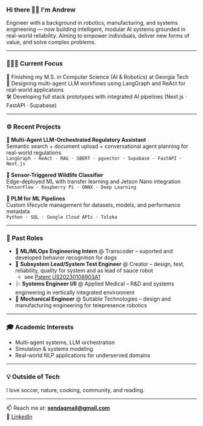 ### Hi there 👋🏽 I'm Andrew

Engineer with a background in robotics, manufacturing, and systems engineering — now building intelligent, modular AI systems grounded in real-world reliability. Aiming to empower individuals, deliver new forms of value, and solve complex problems.

---

### 👨🏽‍💻 Current Focus
🔬 Finishing my M.S. in Computer Science (AI & Robotics) at Georgia Tech  
🧠 Designing multi-agent LLM workflows using LangGraph and ReAct for real-world applications  
🛠️ Developing full stack prototypes with integrated AI pipelines (Next.js · FastAPI · Supabase)  

---

### ⚙️ Recent Projects
**🔹 Multi-Agent LLM-Orchestrated Regulatory Assistant**  
Semantic search + document upload + conversational agent planning for real-world regulations  
`LangGraph · ReAct · RAG · SBERT · pgvector · Supabase · FastAPI · Next.js`

**🔹 Sensor-Triggered Wildlife Classifier**  
Edge-deployed ML with transfer learning and Jetson Nano integration  
`TensorFlow · Raspberry Pi · ONNX · Deep Learning`

**🔹 PLM for ML Pipelines**  
Custom lifecycle management for datasets, models, and performance metadata  
`Python · SQL · Google Cloud APIs · Toloka`

---

### 🧠 Past Roles
- 🐶 **ML/MLOps Engineering Intern** @ Transcoder – suported and developed behavior recognition for dogs  
- 🍔 **Subsystem Lead/System Test Engineer** @ Creator – design, test, reliability, quality for system and as lead of sauce robot
    - see [Patent US20230108903A1](https://patents.google.com/patent/US20230108903A1/en)
- 🩺 **Systems Engineer I/II** @ Applied Medical – R&D and systems engineering in vertically integrated environment
- 🤖 **Mechanical Engineer** @ Suitable Technologies – design and manufacturing engineering for telepresence robotics

---

### 🎓 Academic Interests
- Multi-agent systems, LLM orchestration  
- Simulation & systems modeling  
- Real-world NLP applications for underserved domains

---

### 💡 Outside of Tech
I love soccer, nature, cooking, community, and reading.

---

📫 Reach me at: **[sendaqmail@gmail.com](mailto:sendaqmail@gmail.com)**  
🔗 [LinkedIn](https://linkedin.com/in/andrewmquintana)
